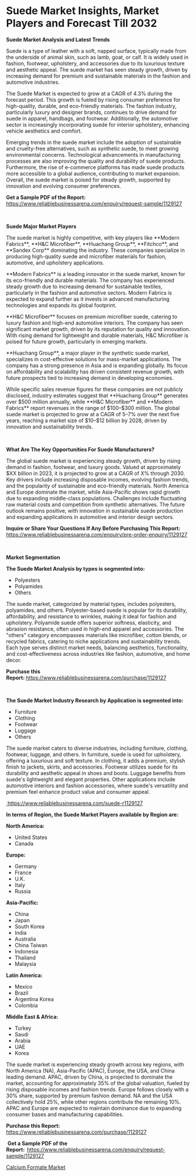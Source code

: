 <p><h1>Suede Market Insights, Market Players and Forecast Till 2032</h1></p><p><strong>Suede Market Analysis and Latest Trends</strong></p>
<p><p>Suede is a type of leather with a soft, napped surface, typically made from the underside of animal skin, such as lamb, goat, or calf. It is widely used in fashion, footwear, upholstery, and accessories due to its luxurious texture and aesthetic appeal. The suede market has seen steady growth, driven by increasing demand for premium and sustainable materials in the fashion and automotive industries.</p><p>The Suede Market is expected to grow at a CAGR of 4.3% during the forecast period. This growth is fueled by rising consumer preference for high-quality, durable, and eco-friendly materials. The fashion industry, particularly luxury and designer brands, continues to drive demand for suede in apparel, handbags, and footwear. Additionally, the automotive sector is increasingly incorporating suede for interior upholstery, enhancing vehicle aesthetics and comfort.</p><p>Emerging trends in the suede market include the adoption of sustainable and cruelty-free alternatives, such as synthetic suede, to meet growing environmental concerns. Technological advancements in manufacturing processes are also improving the quality and durability of suede products. Furthermore, the rise of e-commerce platforms has made suede products more accessible to a global audience, contributing to market expansion. Overall, the suede market is poised for steady growth, supported by innovation and evolving consumer preferences.</p></p>
<p><strong>Get a Sample PDF of the Report:&nbsp;</strong> <a href="https://www.reliablebusinessarena.com/enquiry/request-sample/1129127?utm_campaign=2115&utm_medium=2&utm_source=Github&utm_content=ia&utm_term=24012025&utm_id=suede">https://www.reliablebusinessarena.com/enquiry/request-sample/1129127</a></p>
<p>&nbsp;</p>
<p><strong>Suede Major Market Players</strong></p>
<p><p>The suede market is highly competitive, with key players like **Modern Fabrics**, **H&C Microfiber**, **Huachang Group**, **Fitchco**, and **Sandex Corp** dominating the industry. These companies specialize in producing high-quality suede and microfiber materials for fashion, automotive, and upholstery applications.</p><p>**Modern Fabrics** is a leading innovator in the suede market, known for its eco-friendly and durable materials. The company has experienced steady growth due to increasing demand for sustainable textiles, particularly in the fashion and automotive sectors. Modern Fabrics is expected to expand further as it invests in advanced manufacturing technologies and expands its global footprint.</p><p>**H&C Microfiber** focuses on premium microfiber suede, catering to luxury fashion and high-end automotive interiors. The company has seen significant market growth, driven by its reputation for quality and innovation. With rising demand for lightweight and durable materials, H&C Microfiber is poised for future growth, particularly in emerging markets.</p><p>**Huachang Group**, a major player in the synthetic suede market, specializes in cost-effective solutions for mass-market applications. The company has a strong presence in Asia and is expanding globally. Its focus on affordability and scalability has driven consistent revenue growth, with future prospects tied to increasing demand in developing economies.</p><p>While specific sales revenue figures for these companies are not publicly disclosed, industry estimates suggest that **Huachang Group** generates over $500 million annually, while **H&C Microfiber** and **Modern Fabrics** report revenues in the range of $100–$300 million. The global suede market is projected to grow at a CAGR of 5–7% over the next five years, reaching a market size of $10–$12 billion by 2028, driven by innovation and sustainability trends.</p></p>
<p>&nbsp;</p>
<p><strong>What Are The Key Opportunities For Suede Manufacturers?</strong></p>
<p><p>The global suede market is experiencing steady growth, driven by rising demand in fashion, footwear, and luxury goods. Valued at approximately $XX billion in 2023, it is projected to grow at a CAGR of X% through 2030. Key drivers include increasing disposable incomes, evolving fashion trends, and the popularity of sustainable and eco-friendly materials. North America and Europe dominate the market, while Asia-Pacific shows rapid growth due to expanding middle-class populations. Challenges include fluctuating raw material costs and competition from synthetic alternatives. The future outlook remains positive, with innovation in sustainable suede production and expanding applications in automotive and interior design sectors.</p></p>
<p><strong>Inquire or Share Your Questions If Any Before Purchasing This Report:</strong> <a href="https://www.reliablebusinessarena.com/enquiry/pre-order-enquiry/1129127?utm_campaign=2115&utm_medium=2&utm_source=Github&utm_content=ia&utm_term=24012025&utm_id=suede">https://www.reliablebusinessarena.com/enquiry/pre-order-enquiry/1129127</a></p>
<p>&nbsp;</p>
<p><strong>Market Segmentation</strong></p>
<p><strong>The Suede Market Analysis by types is segmented into:</strong></p>
<p><ul><li>Polyesters</li><li>Polyamides</li><li>Others</li></ul></p>
<p><p>The suede market, categorized by material types, includes polyesters, polyamides, and others. Polyester-based suede is popular for its durability, affordability, and resistance to wrinkles, making it ideal for fashion and upholstery. Polyamide suede offers superior softness, elasticity, and abrasion resistance, often used in high-end apparel and accessories. The "others" category encompasses materials like microfiber, cotton blends, or recycled fabrics, catering to niche applications and sustainability trends. Each type serves distinct market needs, balancing aesthetics, functionality, and cost-effectiveness across industries like fashion, automotive, and home decor.</p></p>
<p><strong>Purchase this Report:&nbsp;</strong><a href="https://www.reliablebusinessarena.com/purchase/1129127?utm_campaign=2115&utm_medium=2&utm_source=Github&utm_content=ia&utm_term=24012025&utm_id=suede">https://www.reliablebusinessarena.com/purchase/1129127</a></p>
<p>&nbsp;</p>
<p><strong>The Suede Market Industry Research by Application is segmented into:</strong></p>
<p><ul><li>Furniture</li><li>Clothing</li><li>Footwear</li><li>Luggage</li><li>Others</li></ul></p>
<p><p>The suede market caters to diverse industries, including furniture, clothing, footwear, luggage, and others. In furniture, suede is used for upholstery, offering a luxurious and soft texture. In clothing, it adds a premium, stylish finish to jackets, skirts, and accessories. Footwear utilizes suede for its durability and aesthetic appeal in shoes and boots. Luggage benefits from suede's lightweight and elegant properties. Other applications include automotive interiors and fashion accessories, where suede's versatility and premium feel enhance product value and consumer appeal.</p></p>
<p><a href="https://www.reliablebusinessarena.com/suede-r1129127?utm_campaign=2115&utm_medium=2&utm_source=Github&utm_content=ia&utm_term=24012025&utm_id=suede">&nbsp;https://www.reliablebusinessarena.com/suede-r1129127</a></p>
<p><strong>In terms of Region, the Suede Market Players available by Region are:</strong></p>
<p>
    <p> <strong> North America: </strong>
        <ul>
            <li>United States</li>
            <li>Canada</li>
        </ul>
        </p> 
    <p> <strong> Europe: </strong>
        <ul>
            <li>Germany</li>
            <li>France</li>
            <li>U.K.</li>
            <li>Italy</li>
            <li>Russia</li>
        </ul>
        </p> 
    <p> <strong> Asia-Pacific: </strong>
        <ul>
            <li>China</li>
            <li>Japan</li>
            <li>South Korea</li>
            <li>India</li>
            <li>Australia</li>
            <li>China Taiwan</li>
            <li>Indonesia</li>
            <li>Thailand</li>
            <li>Malaysia</li>
        </ul>
        </p> 
    <p> <strong> Latin America: </strong>
        <ul>
            <li>Mexico</li>
            <li>Brazil</li>
            <li>Argentina Korea</li>
            <li>Colombia</li>
        </ul>
        </p> 
    <p> <strong> Middle East & Africa: </strong>
        <ul>
            <li>Turkey</li>
            <li>Saudi</li>
            <li>Arabia</li>
            <li>UAE</li>
            <li>Korea</li>
        </ul>
    </p>
    </p>
<p><p>The suede market is experiencing steady growth across key regions, with North America (NA), Asia-Pacific (APAC), Europe, the USA, and China leading demand. APAC, driven by China, is projected to dominate the market, accounting for approximately 35% of the global valuation, fueled by rising disposable incomes and fashion trends. Europe follows closely with a 30% share, supported by premium fashion demand. NA and the USA collectively hold 25%, while other regions contribute the remaining 10%. APAC and Europe are expected to maintain dominance due to expanding consumer bases and manufacturing capabilities.</p></p>
<p><strong>Purchase this Report: </strong><a href="https://www.reliablebusinessarena.com/purchase/1129127?utm_campaign=2115&utm_medium=2&utm_source=Github&utm_content=ia&utm_term=24012025&utm_id=suede">https://www.reliablebusinessarena.com/purchase/1129127</a></p>
<p>&nbsp;<strong>Get a Sample PDF of the Report:&nbsp;&nbsp;</strong><a href="https://www.reliablebusinessarena.com/enquiry/request-sample/1129127?utm_campaign=2115&utm_medium=2&utm_source=Github&utm_content=ia&utm_term=24012025&utm_id=suede">https://www.reliablebusinessarena.com/enquiry/request-sample/1129127</a></p>
<p><strong></strong></p>
<p><p><a href="https://github.com/sofayahoo2023/Market-Research-Report-List-6/blob/main/calcium-formate-market.md?utm_campaign=2115&utm_medium=2&utm_source=Github&utm_content=ia&utm_term=24012025&utm_id=suede">Calcium Formate Market</a></p></p>